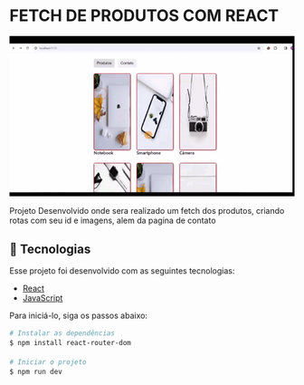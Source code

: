 # FETCH DE PRODUTOS COM REACT

![](./gif_react_editado.gif)

Projeto Desenvolvido onde sera realizado um fetch dos produtos, criando rotas com seu id e imagens, alem da pagina de contato

## 🧪 Tecnologias

Esse projeto foi desenvolvido com as seguintes tecnologias:

- [React](https://reactjs.org)
- [JavaScript](https://developer.mozilla.org/pt-BR/docs/Web/JavaScript)

Para iniciá-lo, siga os passos abaixo:

```bash
# Instalar as dependências
$ npm install react-router-dom

# Iniciar o projeto
$ npm run dev
```
